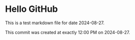 # Hello GitHub
This is a test markdown file for date 2024-08-27.

This commit was created at exactly 12:00 PM on 2024-08-27.

